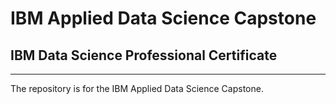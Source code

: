 # IBM Applied Data Science Capstone
## IBM Data Science Professional Certificate
----
The repository is for the IBM Applied Data Science Capstone.
